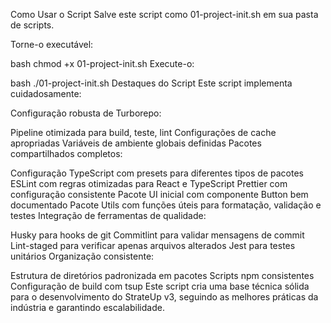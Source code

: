 Como Usar o Script
Salve este script como 01-project-init.sh em sua pasta de scripts.

Torne-o executável:

bash
chmod +x 01-project-init.sh
Execute-o:

bash
./01-project-init.sh
Destaques do Script
Este script implementa cuidadosamente:

Configuração robusta de Turborepo:

Pipeline otimizada para build, teste, lint
Configurações de cache apropriadas
Variáveis de ambiente globais definidas
Pacotes compartilhados completos:

Configuração TypeScript com presets para diferentes tipos de pacotes
ESLint com regras otimizadas para React e TypeScript
Prettier com configuração consistente
Pacote UI inicial com componente Button bem documentado
Pacote Utils com funções úteis para formatação, validação e testes
Integração de ferramentas de qualidade:

Husky para hooks de git
Commitlint para validar mensagens de commit
Lint-staged para verificar apenas arquivos alterados
Jest para testes unitários
Organização consistente:

Estrutura de diretórios padronizada em pacotes
Scripts npm consistentes
Configuração de build com tsup
Este script cria uma base técnica sólida para o desenvolvimento do StrateUp v3, seguindo as melhores práticas da indústria e garantindo escalabilidade.